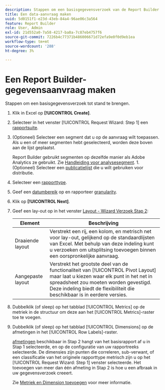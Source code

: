 ```yaml
---
description: Stappen om een basisgegevensverzoek van de Report Builder tot stand te brengen.
title: Een data-aanvraag maken
uuid: 5d0151f1-e23d-43eb-84a4-96ae06c3a564
feature: Report Builder
role: User, Admin
exl-id: 21d552a0-7a58-4217-ba8a-7c87eb4757f6
source-git-commit: 7226b4c77371b486006671d72efa9e0f0d9eb1ea
workflow-type: tm+mt
source-wordcount: '288'
ht-degree: 3%

---
```


# Een Report Builder-gegevensaanvraag maken

Stappen om een basisgegevensverzoek tot stand te brengen.

1. Klik in Excel op **[!UICONTROL Create]**.
1. Selecteer in het venster [!UICONTROL Request Wizard: Step 1] een [rapportsuite](/help/analyze/report-builder/data-requests/selecting-report-suites/t-select-report-suites.md).
1. (Optioneel) Selecteer een segment dat u op de aanvraag wilt toepassen. Als u een of meer segmenten hebt geselecteerd, worden deze boven aan de lijst geplaatst.

   Report Builder gebruikt segmenten op dezelfde manier als Adobe Analytics ze gebruikt. Zie [Handleiding voor analysesegment](https://experienceleague.adobe.com/docs/analytics/components/segmentation/seg-home.html). 1. (Optioneel) Selecteer een [publicatielijst](/help/analyze/report-builder/data-requests/allow-publishing-list-overrides.md) die u wilt gebruiken voor distributie.
1. Selecteer een [rapporttype](/help/analyze/report-builder/data-requests/c-report-types/select-report-types.md).
1. Geef een [datumbereik](/help/analyze/report-builder/data-requests/configuring-report-dates/custom-calendar.md) op en rapporteer [granularity](/help/analyze/report-builder/data-requests/configuring-report-dates/granularity.md).
1. Klik op **[!UICONTROL Next]**.
1. Geef een lay-out op in het venster [Layout - Wizard Verzoek Stap 2](/help/analyze/report-builder/layout/layout.md):

   | Element | Beschrijving |
   |---|---|
   | Draaiende layout | Verstrekt een rij, een kolom, en metrisch net voor lay-out, gelijkend op de standaardlijsten van Excel. Met behulp van deze indeling kunt u verzoeken om uitsplitsing toevoegen binnen een oorspronkelijke aanvraag. |
   | Aangepaste layout | Verstrekt het grootste deel van de functionaliteit van [!UICONTROL Pivot Layout] maar laat u kiezen waar elk punt in het net in spreadsheet zou moeten worden gevestigd. Deze indeling biedt de flexibiliteit die beschikbaar is in eerdere versies. |

1. Dubbelklik (of sleep) op het tabblad [!UICONTROL Metrics] op de metriek in de structuur om deze aan het [!UICONTROL Metrics]-raster toe te voegen.
1. Dubbelklik (of sleep) op het tabblad [!UICONTROL Dimensions] op de afmetingen in het [!UICONTROL Row Labels]-raster.

   [afmetingen](https://experienceleague.adobe.com/docs/analytics/analyze/report-builder/layout/filter-dimenson/filter-dimensions.html) beschikbaar in Stap 2 hangt van het basisrapport af u in Stap 1 selecteerde, en op de configuratie van uw rapportreeks selecteerde. De dimensies zijn punten die correleren, sub-verwant, of een classificatie van het originele rapporttype metrisch zijn u op het [!UICONTROL Request Wizard: Step 1] venster selecteerde. Het toevoegen van meer dan één afmeting in Stap 2 is hoe u een afbraak in uw gegevensverzoek creeert.

   Zie [Metriek en Dimension toevoegen](/help/analyze/report-builder/layout/c-metrics-dimensions/t-add-metrics-and-dimensions.md) voor meer informatie.
